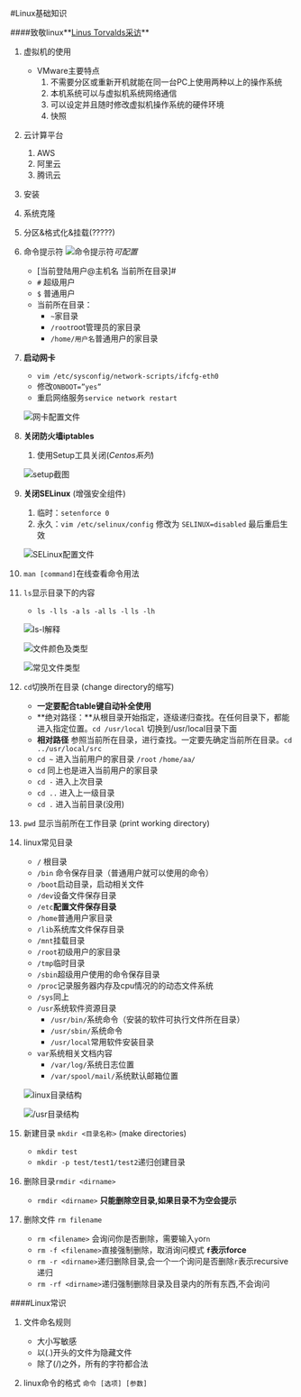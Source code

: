 #Linux基础知识

####致敬linux**[Linus Torvalds采访][1]**

1. 虚拟机的使用
	* VMware主要特点
		1. 不需要分区或重新开机就能在同一台PC上使用两种以上的操作系统
		2. 本机系统可以与虚拟机系统网络通信
		3. 可以设定并且随时修改虚拟机操作系统的硬件环境
		4. 快照
		
1. 云计算平台
	1. AWS
	2. 阿里云
	3. 腾讯云

1. 安装

1. 系统克隆


1. 分区&格式化&挂载(?????)


1. 命令提示符 ![命令提示符][8]*可配置*
	* [当前登陆用户@主机名 当前所在目录]# 
	* `#` 超级用户
	* `$` 普通用户
	* 当前所在目录：
		* `~`家目录
		* `/root`root管理员的家目录
		* `/home/用户名`普通用户的家目录

1. **启动网卡**
	* `vim /etc/sysconfig/network-scripts/ifcfg-eth0`
	* 修改`ONBOOT=”yes”`
	* 重启网络服务`service network restart`
	
	![网卡配置文件][2]
	
1. **关闭防火墙iptables**
	1. 使用Setup工具关闭(*Centos系列*)
	
	![setup截图][3]

1. **关闭SELinux** (增强安全组件)
	1. 临时：`setenforce 0`
	2. 永久：`vim /etc/selinux/config` 修改为 `SELINUX=disabled` 最后重启生效
	
	![SELinux配置文件][4]
	
1. `man [command]`在线查看命令用法
1. `ls`显示目录下的内容
	* `ls -l` `ls -a` `ls -al` `ls -l` `ls -lh`
	
	![ls-l解释][5]
	
	![文件颜色及类型][6]
	
	![常见文件类型][7]
	
1. `cd`切换所在目录 (change directory的缩写)
	* **一定要配合table键自动补全使用**
	* **绝对路径：**从根目录开始指定，逐级递归查找。在任何目录下，都能进入指定位置。`cd /usr/local` 切换到/usr/local目录下面
	* **相对路径** 参照当前所在目录，进行查找。一定要先确定当前所在目录。`cd  ../usr/local/src`
	* `cd ~` 进入当前用户的家目录		`/root` `/home/aa/`
	* `cd` 同上也是进入当前用户的家目录
	* `cd -` 进入上次目录
	* `cd ..` 进入上一级目录
	* `cd .` 进入当前目录(没用) 
	
1. `pwd` 显示当前所在工作目录 (print working directory)


1.  linux常见目录
	* `/` 根目录
	* `/bin` 命令保存目录（普通用户就可以使用的命令）
	* `/boot`启动目录，启动相关文件
	* `/dev`设备文件保存目录	
	* `/etc`**配置文件保存目录**
	* `/home`普通用户家目录
	* `/lib`系统库文件保存目录
	* `/mnt`挂载目录
	* `/root`初级用户的家目录
	* `/tmp`临时目录
	* `/sbin`超级用户使用的命令保存目录
	* `/proc`记录服务器内存及cpu情况的的动态文件系统
	* `/sys`同上
	* `/usr`系统软件资源目录
		* `/usr/bin/`系统命令（安装的软件可执行文件所在目录）
		* `/usr/sbin/`系统命令
		* `/usr/local`常用软件安装目录
	* `var`系统相关文档内容
		* `/var/log/`系统日志位置
		* `/var/spool/mail/`系统默认邮箱位置
	
	![linux目录结构][9]	
	
	![/usr目录结构][10]
		
1. 新建目录 `mkdir <目录名称>` (make directories)
	* `mkdir test`
	* `mkdir -p test/test1/test2`递归创建目录
	
1. 删除目录`rmdir <dirname>`
	* `rmdir <dirname>` **只能删除空目录,如果目录不为空会提示**

1. 删除文件 `rm filename`
	* `rm <filename>` 会询问你是否删除，需要输入`y`or`n`
	* `rm -f <filename>`直接强制删除，取消询问模式 **`f`表示force**
	* `rm -r <dirname>`递归删除目录,会一个一个询问是否删除`r`表示recursive递归
	* `rm -rf <dirname>`递归强制删除目录及目录内的所有东西,不会询问

	
	
	




####Linux常识
1. 文件命名规则
	* 大小写敏感
	* 以(.)开头的文件为隐藏文件
	* 除了(/)之外，所有的字符都合法
	
2. linux命令的格式 `命令 [选项] [参数]`
	

	








[1]:http://open.163.com/movie/2016/6/3/9/MBPNHJU6K_MBR358639.html
[2]:https://cl.ly/0N3L0P2m3g3Z/Image%202016-09-04%20at%2009.37.14.png
[3]:https://cl.ly/1u441R1k3O3C/Image%202016-09-04%20at%2009.40.10.png
[4]:https://cl.ly/0H2K1m0P0p1I/Image%202016-09-04%20at%2009.48.52.png
[5]:https://cl.ly/2e3a0s3M3t2v/Image%202016-09-04%20at%2010.09.16.png
[6]:https://cl.ly/2i3b3b0v003X/Image%202016-09-04%20at%2010.11.38.png
[7]:https://cl.ly/3B0Z3q1k0B1n/Image%202016-09-04%20at%2010.16.01.png
[8]:https://cl.ly/1H0R321J1Z2A/Image%202016-09-04%20at%2010.19.48.png
[9]:https://cl.ly/2b3f0E26231D/Image%202016-09-04%20at%2010.51.48.png
[10]:https://cl.ly/3F261s46182I/Image%202016-09-04%20at%2010.53.55.png

















